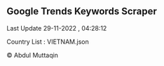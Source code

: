 

## Google Trends Keywords Scraper 
 
Last Update 29-11-2022 , 04:28:12

Country List :
VIETNAM.json



© Abdul Muttaqin 
